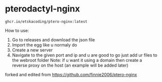 # pterodactyl-nginx


```
ghcr.io/etskacoding/ptero-nginx:latest
```

How to use:
1. Go to releases and download the json file
2. Import the egg like u normaly do
3. Create a new server
4. Navigate to the given port and ip and u are good to go just add ur files to the webroot folder
Note: if u want it using a domain then create a reverse proxy on the host (an example will be added later)

forked and edited from https://github.com/finnie2006/ptero-nginx

